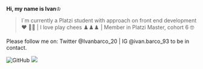 **Hi, my name is Ivan**♔
>I`m currently a Platzi student with approach on front end development ♥ 👨‍💻 | I love play chees ♟️♟️♟️ | Member in Platzi Master, cohort 6 🤓

Please follow me on: Twitter @Ivanbarco_20 | IG @ivan.barco_93  to be in contact.

<img src="https://img.shields.io/badge/github%20-%23000.svg?&style=for-the-badge&logo=github&logoColor=white" alt="GitHub" />
 <img src="https://img.shields.io/badge/Atom-66595C?style=for-the-badge&logo=Atom&logoColor=white"/>

<!--
**IvanBarco/IvanBarco** is a ✨ _special_ ✨ repository because its `README.md` (this file) appears on your GitHub profile.

Here are some ideas to get you started:

- 🔭 I’m currently working on ...
- 🌱 I’m currently learning ...
- 👯 I’m looking to collaborate on ...
- 🤔 I’m looking for help with ...
- 💬 Ask me about ...
- 📫 How to reach me: ...
- 😄 Pronouns: ...
- ⚡ Fun fact: ...
-->

